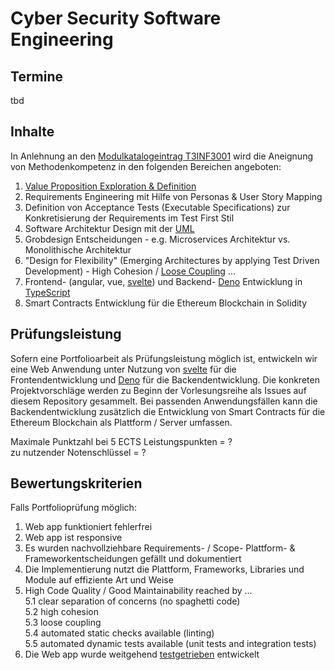 # Cyber Security Software Engineering

## Termine
tbd

## Inhalte
In Anlehnung an den [Modulkatalogeintrag T3INF3001](https://github.com/michael-spengler/cyber-security-software-engineering/blob/main/Screenshot%202021-10-17%20at%2016.06.50.png) wird die Aneignung von Methodenkompetenz in den folgenden Bereichen angeboten:   
1. [Value Proposition Exploration & Definition](https://www.youtube.com/watch?v=ReM1uqmVfP0)    
2. Requirements Engineering mit Hilfe von Personas & User Story Mapping    
3. Definition von Acceptance Tests (Executable Specifications) zur Konkretisierung der Requirements im Test First Stil  
4. Software Architektur Design mit der [UML](https://staruml.io/)  
5. Grobdesign Entscheidungen - e.g. Microservices Architektur vs. Monolithische Architektur     
6. "Design for Flexibility" (Emerging Architectures by applying Test Driven Development) - High Cohesion / [Loose Coupling](http://xunitpatterns.com/Test%20Double.html) ...   
7. Frontend- (angular, vue, [svelte](https://svelte.dev/)) und Backend- [Deno](https://deno.land) Entwicklung in [TypeScript](https://www.typescriptlang.org/)  
8. Smart Contracts Entwicklung für die Ethereum Blockchain in Solidity  

## Prüfungsleistung
Sofern eine Portfolioarbeit als Prüfungsleistung möglich ist, entwickeln wir eine Web Anwendung unter Nutzung von [svelte](https://svelte.dev/) für die Frontendentwicklung und [Deno](https://deno.land) für die Backendentwicklung. Die konkreten Projektvorschläge werden zu Beginn der Vorlesungsreihe als Issues auf diesem Repository gesammelt. Bei passenden Anwendungsfällen kann die Backendentwicklung zusätzlich die Entwicklung von Smart Contracts für die Ethereum Blockchain als Plattform / Server umfassen.   

Maximale Punktzahl bei 5 ECTS Leistungspunkten = ?   
zu nutzender Notenschlüssel = ?

## Bewertungskriterien 
Falls Portfolioprüfung möglich:  
1. Web app funktioniert fehlerfrei  
2. Web app ist responsive  
3. Es wurden nachvollziehbare Requirements- / Scope- Plattform- & Frameworkentscheidungen gefällt und dokumentiert  
4. Die Implementierung nutzt die Plattform, Frameworks, Libraries und Module auf effiziente Art und Weise   
5. High Code Quality / Good Maintainability reached by ...    
5.1 clear separation of concerns (no spaghetti code)   
5.2 high cohesion   
5.3 loose coupling   
5.4 automated static checks available (linting)   
5.5 automated dynamic tests available (unit tests and integration tests)     
6. Die Web app wurde weitgehend [testgetrieben]() entwickelt 
